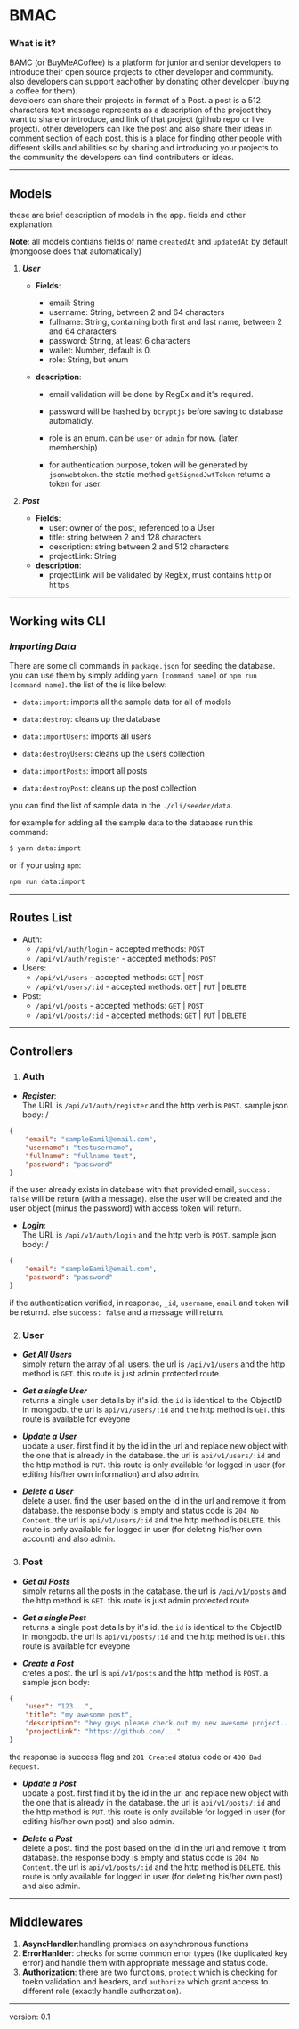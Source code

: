 # BMAC

### **What is it?**
BAMC (or BuyMeACoffee) is a platform for junior and senior developers to introduce their open source projects to other developer and community. also developers can support eachother by donating other developer (buying a coffee for them). \
develoers can share their projects in format of a Post. a post is a 512 characters text message represents as a description of the project they want to share or introduce, and link of that project (github repo or live project). other developers can like the post and also share their ideas in comment section of each post. this is a place for finding other people with different skills and abilities so by sharing and introducing your projects to the community the developers can find contributers or ideas. 

***
## **Models**
these are brief description of models in the app. fields and other explanation. 

**Note**: all models contians fields of name `createdAt` and `updatedAt` by default (mongoose does that automatically)

1. ***User***
    - **Fields**: 
        - email: String
        - username: String, between 2 and 64 characters
        - fullname: String, containing both first and last name, between 2 and 64 characters
        - password: String, at least 6 characters
        - wallet: Number, default is 0.
        - role: String, but enum

    - **description**: 
        - email validation will be done by RegEx and it's required. 

        - password will be hashed by `bcryptjs` before saving to database automaticly.

        - role is an enum. can be `user` or `admin` for now. (later, membership) 

        - for authentication purpose, token will be generated by `jsonwebtoken`. the static method `getSignedJwtToken` returns a token for user.

2. ***Post***
    - **Fields**: 
        - user: owner of the post, referenced to a User
        - title: string between 2 and 128 characters
        - description: string between 2 and 512 characters
        - projectLink: String
    - **description**: 
        - projectLink will be validated by RegEx, must contains `http` or `https` 
***
## **Working wits CLI**
### ***Importing Data***
There are some cli commands in `package.json` for seeding the database. you can use them by simply adding `yarn [command name]` or `npm run [command name]`. the list of the is like below:

- `data:import`: imports all the sample data for all of models

- `data:destroy`: cleans up the database

- `data:importUsers`: imports all users

- `data:destroyUsers`: cleans up the users collection

- `data:importPosts`: import all posts

- `data:destroyPost`: cleans up the post collection

you can find the list of sample data in the `./cli/seeder/data`.

for example for adding all the sample data to the database run this command:
```sh
$ yarn data:import
```
or if your using `npm`:
```sh
npm run data:import
```
***
## **Routes List**
- Auth:
    - `/api/v1/auth/login` - accepted methods: `POST`
    - `/api/v1/auth/register` - accepted methods: `POST`
- Users:
    - `/api/v1/users` - accepted methods: `GET` | `POST`
    - `/api/v1/users/:id` - accepted methods: `GET` | `PUT` | `DELETE`
- Post:
    - `/api/v1/posts` - accepted methods: `GET` | `POST`
    - `/api/v1/posts/:id` - accepted methods: `GET` | `PUT` | `DELETE`
***
## **Controllers**
1. ### **Auth**
- ***Register***: \
The URL is `/api/v1/auth/register` and the http verb is `POST`. sample json body: /
```json
{
    "email": "sampleEamil@email.com",
    "username": "testusername",
    "fullname": "fullname test",
    "password": "password"
}
```
if the user already exists in database with that provided email, `success: false` will be return (with a message). else the user will be created and the user object (minus the password) with access token will return.
- ***Login***: \
The URL is `/api/v1/auth/login` and the http verb is `POST`. sample json body: /
```json
{
    "email": "sampleEamil@email.com",
    "password": "password"
}
```
if the authentication verified, in response, `_id`, `username`, `email` and `token` will be returnd. else `success: false` and a message will return.

2. ### **User**
- ***Get All Users*** \
simply return the array of all users. the url is `/api/v1/users` and the http method is `GET`. this route is just admin protected route.

- ***Get a single User*** \
returns a single user details by it's id. the `id` is identical to the ObjectID in mongodb. the url is `api/v1/users/:id` and the http method is `GET`. this route is available for eveyone

- ***Update a User*** \
update a user. first find it by the id in the url and replace new object with the one that is already in the database. the url is `api/v1/users/:id` and the http method is `PUT`. this route is only available for logged in user (for editing his/her own information) and also admin.

- ***Delete a User*** \
delete a user. find the user based on the id in the url and remove it from database. the response body is empty and status code is `204 No Content`. the url is `api/v1/users/:id` and the http method is `DELETE`. this route is only available for logged in user (for deleting his/her own account) and also admin.

3. ### **Post**

- ***Get all Posts*** \
simply returns all the posts in the database. the url is `/api/v1/posts` and the http method is `GET`. this route is just admin protected route.

- ***Get a single Post*** \
returns a single post details by it's id. the `id` is identical to the ObjectID in mongodb. the url is `api/v1/posts/:id` and the http method is `GET`. this route is available for eveyone

- ***Create a Post*** \
cretes a post. the url is `api/v1/posts` and the http method is `POST`. a sample json body:
```json
{
    "user": "123...",
    "title": "my awesome post",
    "description": "hey guys please check out my new awesome project...",
    "projectLink": "https://github.com/..."
}
```
the response is success flag and `201 Created` status code or `400 Bad Request`. 

- ***Update a Post*** \
update a post. first find it by the id in the url and replace new object with the one that is already in the database. the url is `api/v1/posts/:id` and the http method is `PUT`. this route is only available for logged in user (for editing his/her own post) and also admin.

- ***Delete a Post*** \
delete a post. find the post based on the id in the url and remove it from database. the response body is empty and status code is `204 No Content`. the url is `api/v1/posts/:id` and the http method is `DELETE`. this route is only available for logged in user (for deleting his/her own post) and also admin.

***
## **Middlewares**
1. **AsyncHandler**:handling promises on asynchronous functions 
2. **ErrorHanlder**: checks for some common error types (like duplicated key error) and handle them with appropriate message and status code.
3. **Authorization**: there are two functions, `protect` which is checking for toekn validation and headers, and `authorize` which grant access to different role (exactly handle authorzation).

***
version: 0.1